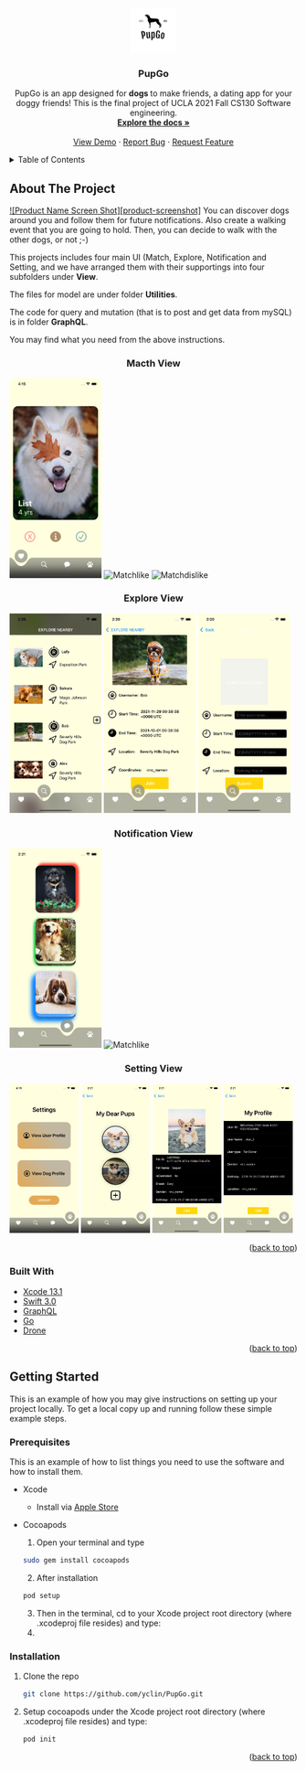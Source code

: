 <div id="top"></div>



<!-- PROJECT SHIELDS -->
<!--
*** I'm using markdown "reference style" links for readability.
*** Reference links are enclosed in brackets [ ] instead of parentheses ( ).
*** See the bottom of this document for the declaration of the reference variables
*** for contributors-url, forks-url, etc. This is an optional, concise syntax you may use.
*** https://www.markdownguide.org/basic-syntax/#reference-style-links
-->


<!-- PROJECT LOGO -->
<br />
<div align="center">
  <a href="https://github.com/yclin/PupGo/">
    <img src="https://github.com/yclin99/PupGo/blob/main/Images/PupGo_Logo.png" alt="Logo" width="80" height="80">
  </a>

<h3 align="center">PupGo</h3>

  <p align="center">
    PupGo is an app designed for <b> dogs </b> to make friends, a dating app for your doggy friends! 
      This is the final project of UCLA 2021 Fall CS130 Software engineering. 
    <br />
    <a href="https://github.com/github_username/repo_name"><strong>Explore the docs »</strong></a>
    <br />
    <br />
    <a href="https://www.youtube.com/watch?v=n6eFIJJhaWs&feature=youtu.be">View Demo</a>
    ·
    <a href="https://github.com/yclin/PupGo/issues">Report Bug</a>
    ·
    <a href="https://github.com/yclin/PupGo/issues">Request Feature</a>
  </p>
</div>



<!-- TABLE OF CONTENTS -->
<details>
  <summary>Table of Contents</summary>
  <ol>
    <li>
      <a href="#about-the-project">About The Project</a>
      <ul>
        <li><a href="#built-with">Built With</a></li>
      </ul>
    </li>
    <li>
      <a href="#getting-started">Getting Started</a>
      <ul>
        <li><a href="#prerequisites">Prerequisites</a></li>
        <li><a href="#installation">Installation</a></li>
      </ul>
    </li>
    <li><a href="#usage">Usage</a></li>
    <li><a href="#roadmap">Roadmap</a></li>
    <li><a href="#contributing">Contributing</a></li>
    <li><a href="#license">License</a></li>
    <li><a href="#contact">Contact</a></li>
    <li><a href="#acknowledgments">Acknowledgments</a></li>
  </ol>
</details>



<!-- ABOUT THE PROJECT -->
## About The Project

[![Product Name Screen Shot][product-screenshot]](https://example.com)
You can discover dogs around you and follow them for future notifications. Also create a walking event that you are going to hold. Then, you can decide to walk with the other dogs, or not ;-)

This projects includes four main UI (Match, Explore, Notification and Setting, and we have arranged them with their supportings into four subfolders under <b>View</b>.

The files for model are under folder <b>Utilities</b>.

The code for query and mutation (that is to post and get data from mySQL) is in folder <b>GraphQL</b>.

You may find what you need from the above instructions.
<h3 align="center">Macth View</h3>
<p float="left">
  <img src="https://github.com/yclin99/PupGo/blob/main/Images/MatchingMain.png" alt="Matchmain" width="32%">
  <img src="https://github.com/yclin99/PupGo/blob/main/Images/Matchingliked.PNG" alt="Matchlike" width="32%">
  <img src="https://github.com/yclin99/PupGo/blob/main/Images/MatchingDislike.PNG" alt="Matchdislike" width="32%">
</p>

<h3 align="center">Explore View</h3>
<p float="left">
  <img src="https://github.com/yclin99/PupGo/blob/main/Images/ExplorationMain.png" alt="Matchmain" width="32%">
  <img src="https://github.com/yclin99/PupGo/blob/main/Images/ExplorationDetail.png" alt="Matchlike" width="32%">
  <img src="https://github.com/yclin99/PupGo/blob/main/Images/ExplorationNew.png" alt="Matchdislike" width="32%">
</p>

<h3 align="center">Notification View</h3>
<p float="left">
  <img src="https://github.com/yclin99/PupGo/blob/main/Images/Notification1.png" alt="Matchmain" width="32%">
  <img src="https://github.com/yclin99/PupGo/blob/main/Images/notifications2.PNG" alt="Matchlike" width="32%">
</p>

<h3 align="center">Setting View</h3>
<p float="left">
  <img src="https://github.com/yclin99/PupGo/blob/main/Images/SettingMain.png" alt="Matchmain" width="24%">
  <img src="https://github.com/yclin99/PupGo/blob/main/Images/SettingManage.png" alt="Matchlike" width="24%">
  <img src="https://github.com/yclin99/PupGo/blob/main/Images/SettingDog.png" alt="Matchlike" width="24%">
  <img src="https://github.com/yclin99/PupGo/blob/main/Images/SettingUser.png" alt="Matchlike" width="24%">
</p>
<p align="right">(<a href="#top">back to top</a>)</p>



### Built With

* [Xcode 13.1](https://nextjs.org/)
* [Swift 3.0](https://reactjs.org/)
* [GraphQL](https://vuejs.org/)
* [Go](https://angular.io/)
* [Drone](https://svelte.dev/)

<p align="right">(<a href="#top">back to top</a>)</p>



<!-- GETTING STARTED -->
## Getting Started

This is an example of how you may give instructions on setting up your project locally.
To get a local copy up and running follow these simple example steps.

### Prerequisites

This is an example of how to list things you need to use the software and how to install them.
* Xcode 
    * Install via [Apple Store](https://developer.apple.com/xcode/)
* Cocoapods

    1. Open your terminal and type
  ```sh
  sudo gem install cocoapods
  ```
    2. After installation
    ```sh
    pod setup
    ```
    
    3. Then in the terminal, cd to your Xcode project root directory (where  .xcodeproj file resides) and type:
    4. 

### Installation

1. Clone the repo
   ```sh
   git clone https://github.com/yclin/PupGo.git
   ```
2. Setup cocoapods under the Xcode project root directory (where  .xcodeproj file resides) and type:
   ```sh
   pod init
   ```

<p align="right">(<a href="#top">back to top</a>)</p>



